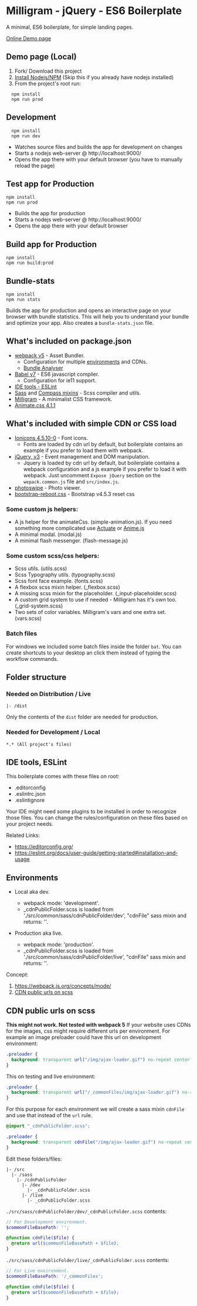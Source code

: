 # Milligram - jQuery - ES6 Boilerplate
A minimal, ES6 boilerplate, for simple landing pages.

[Online Demo page](https://prototype23.github.io/minimal-jquery-es6-boilerplate/dist/)


## Demo page (Local)
1. Fork/ Download this project
2. [Install Nodejs/NPM](#Install-Nodejs/NPM) (Skip this if you already have nodejs installed)
3. From the project's root run:
```
  npm install
  npm run prod
```

## Development
```
  npm install
  npm run dev
```
- Watches source files and builds the app for development on changes
- Starts a nodejs web-server @ http://localhost:9000/
- Opens the app there with your default browser (you have to manually reload the page)


## Test app for Production
```
npm install
npm run prod
```
- Builds the app for production
- Starts a nodejs web-server @ http://localhost:9000/
- Opens the app there with your default browser

## Build app for Production
```
npm install
npm run build:prod
```

## Bundle-stats
```
npm install
npm run stats
```
Builds the app for production and opens an interactive page on your browser with bundle statistics.
This will help you to understand your bundle and optimize your app.
Also creates a `bundle-stats.json` file.


## What's included on package.json
  - [webpack v5](https://webpack.js.org) - Asset Bundler.
    - Configuration for multiple [environments](#environments) and CDNs.
    - [Bundle Analyser](https://github.com/webpack-contrib/webpack-bundle-analyzer)
  - [Babel v7](https://babeljs.io/) - ES6 javascript compiler.
    - Configuration for ie11 support.
  - [IDE tools - ESLint](#IDE-tools-ESLint)
  - [Sass](http://sass-lang.com/) and [Compass mixins](https://github.com/askucher/compass-sass-mixins) - Scss compiler and utils.
  - [Milligram](https://milligram.io/index.html]https://milligram.io/index.html) - A minimalist CSS framework.
  - [Animate.css 4.1.1](https://github.com/animate-css/animate.css)

## What's included with simple CDN or CSS load
  - [Ionicons 4.5.10-0](https://ionicons.com/v4/) - Font icons.
    - Fonts are loaded by cdn url by default, but boilerplate contains an example if you prefer to load them with webpack.
  - [jQuery, v3](https://jquery.com/) - Event management and DOM manipulation.
    - Jquery is loaded by cdn url by default, but boilerplate contains a webpack configuration and a js example if you prefer to load it with webpack. Just uncomment `Expose jQuery` section on the `wepack.common.js` file and `src/index.js`.
  - [photoswipe](https://photoswipe.com/) - Photo viewer.
  - [bootstrap-reboot.css](https://github.com/twbs/bootstrap/tree/v4-dev/dist/css) -  Bootstrap v4.5.3 reset css

### Some custom js helpers:
  - A js helper for the animateCss. (simple-animation.js). If you need something more complicated use [Actuate](https://github.com/lukejacksonn/Actuate) or [Anime.js](https://animejs.com/)
  - A minimal modal. (modal.js)
  - A minimal flash messenger. (flash-message.js)

### Some custom scss/css helpers:
  - Scss utils. (utils.scss)
  - Scss Typography utils. (typography.scss)
  - Scss font face example. (fonts.scss)
  - A flexbox scss mixin helper. (_flexbox.scss)
  - A missing scss mixin for the placeholder. (_input-placeholder.scss)
  - A custom grid system to use if needed - Milligram has it's own too. (_grid-system.scss)
  - Two sets of color variables. Milligram's vars and one extra set. (vars.scss)

### Batch files
For windows we included some batch files inside the folder `bat`. You can create shortcuts to your desktop an click them instead of typing the workflow commands.

## Folder structure
### Needed on Distribution / Live
```
|- /dist
```
Only the contents of the `dist` folder are needed for production.

### Needed for Development / Local
```
*.* (All project's files)
```

## IDE tools, ESLint
This boilerplate comes with these files on root:
- .editorconfig
- .eslintrc.json
- .eslintignore

 Your IDE might need some plugins to be installed in order to recognize those files. You can change the rules/configuration on these files based on your project needs.

Related Links:
- https://editorconfig.org/
- https://eslint.org/docs/user-guide/getting-started#installation-and-usage

## Environments
- Local aka dev.
  - webpack mode: 'development'.
  - _cdnPublicFolder.scss is loaded from './src/common/sass/cdnPublicFolder/dev', "cdnFile" sass mixin and returns: ''.

- Production aka live.
  - webpack mode: 'production'.
  - _cdnPublicFolder.scss is loaded from './src/common/sass/cdnPublicFolder/live', "cdnFile" sass mixin and returns: ''.

Concept:
  1. https://webpack.js.org/concepts/mode/
  2. [CDN public urls on scss](#CDN-public-urls-on-scss)

## CDN public urls on scss
**This might not work. Not tested with webpack 5**
If your website uses CDNs for the images, css might require different urls per
environment. For example an image preloader could have this url on development environment:

```scss
.preloader {
  background: transparent url("/img/ajax-loader.gif") no-repeat center center;
}
```
This on testing and live environment:
```scss
.preloader {
  background: transparent url("/_commonFiles/img/ajax-loader.gif") no-repeat center center;
}
```

For this purpose for each environment we will create a sass mixin `cdnFile` and use that instead of the `url` rule.

```scss
@import "_cdnPublicFolder.scss";

.preloader {
  background: transparent cdnFile("/img/ajax-loader.gif") no-repeat center center;
}
```

Edit these folders/files:
```
|- /src
  |- /sass
    |- /cdnPublicFolder
      |- /dev
        |- _cdnPublicFolder.scss
      |- /live
        |- _cdnPublicFolder.scss
```

`./src/sass/cdnPublicFolder/dev/_cdnPublicFolder.scss` contents:
```scss
// For Development environment.
$commonFileBasePath: '';

@function cdnFile($file) {
  @return url($commonFileBasePath + $file);
}
```

`./src/sass/cdnPublicFolder/live/_cdnPublicFolder.scss` contents:
```scss
// For Live environment.
$commonFileBasePath: '/_commonFiles';

@function cdnFile($file) {
  @return url($commonFileBasePath + $file);
}
```





